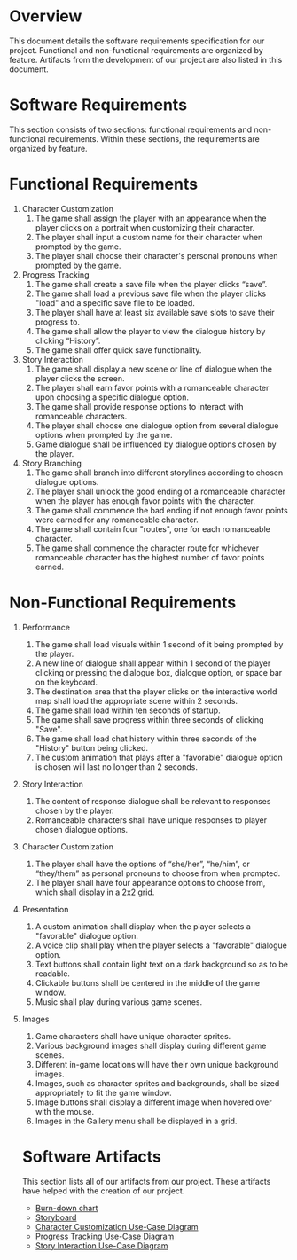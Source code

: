 # Overview
This document details the software requirements specification for our project. Functional and non-functional requirements are organized by feature.
Artifacts from the development of our project are also listed in this document.

# Software Requirements
This section consists of two sections: functional requirements and non-functional requirements. Within these sections, the requirements are
organized by feature.

# Functional Requirements

1. Character Customization
   1. The game shall assign the player with an appearance when the player clicks on a portrait when customizing their character.
   2. The player shall input a custom name for their character when prompted by the game.
   3. The player shall choose their character's personal pronouns when prompted by the game.
2. Progress Tracking
   1. The game shall create a save file when the player clicks “save”.
   2. The game shall load a previous save file when the player clicks "load" and a specific save file to be loaded.
   3. The player shall have at least six available save slots to save their progress to.
   4. The game shall allow the player to view the dialogue history by clicking “History”.
   5. The game shall offer quick save functionality.
3. Story Interaction
   1. The game shall display a new scene or line of dialogue when the player clicks the screen.
   2. The player shall earn favor points with a romanceable character upon choosing a specific dialogue option.
   3. The game shall provide response options to interact with romanceable characters.
   4. The player shall choose one dialogue option from several dialogue options when prompted by the game.
   5. Game dialogue shall be influenced by dialogue options chosen by the player.
4. Story Branching
   1. The game shall branch into different storylines according to chosen dialogue options.
   2. The player shall unlock the good ending of a romanceable character when the player has enough favor points with the character.
   3. The game shall commence the bad ending if not enough favor points were earned for any romanceable character.
   4. The game shall contain four "routes", one for each romanceable character.
   5. The game shall commence the character route for whichever romanceable character has the highest number of favor points earned.

# Non-Functional Requirements

1. Performance
    1. The game shall load visuals within 1 second of it being prompted by the player.
    2. A new line of dialogue shall appear within 1 second of the player clicking or pressing the dialogue box, dialogue option, or space bar on the keyboard.
    3. The destination area that the player clicks on the interactive world map shall load the appropriate scene within 2 seconds.
    4. The game shall load within ten seconds of startup.
    5. The game shall save progress within three seconds of clicking "Save".
    6. The game shall load chat history within three seconds of the "History" button being clicked.
    7. The custom animation that plays after a "favorable" dialogue option is chosen will last no longer than 2 seconds.
2. Story Interaction
    1. The content of response dialogue shall be relevant to responses chosen by the player.
    2. Romanceable characters shall have unique responses to player chosen dialogue options.
3. Character Customization
    1. The player shall have the options of “she/her”, “he/him”, or “they/them” as personal pronouns to choose from when prompted.
    2. The player shall have four appearance options to choose from, which shall display in a 2x2 grid.
4. Presentation
    1. A custom animation shall display when the player selects a "favorable" dialogue option.
    2. A voice clip shall play when the player selects a "favorable" dialogue option.
    3. Text buttons shall contain light text on a dark background so as to be readable.
    4. Clickable buttons shall be centered in the middle of the game window.
    5. Music shall play during various game scenes.
5. Images
   1. Game characters shall have unique character sprites.
   2. Various background images shall display during different game scenes.
   3. Different in-game locations will have their own unique background images.
   4. Images, such as character sprites and backgrounds, shall be sized appropriately to fit the game window.
   5. Image buttons shall display a different image when hovered over with the mouse.
   6. Images in the Gallery menu shall be displayed in a grid.

   # Software Artifacts
   This section lists all of our artifacts from our project. These artifacts have helped with the creation of our project.

   * [Burn-down chart](BurnDownChart10.22.2021.pdf)
   * [Storyboard](Storyboard.png)
   * [Character Customization Use-Case Diagram](CharacterCustomization.drawio.png)
   * [Progress Tracking Use-Case Diagram](ProgressTracking.drawio.png)
   * [Story Interaction Use-Case Diagram](StoryInteraction.drawio.png)
